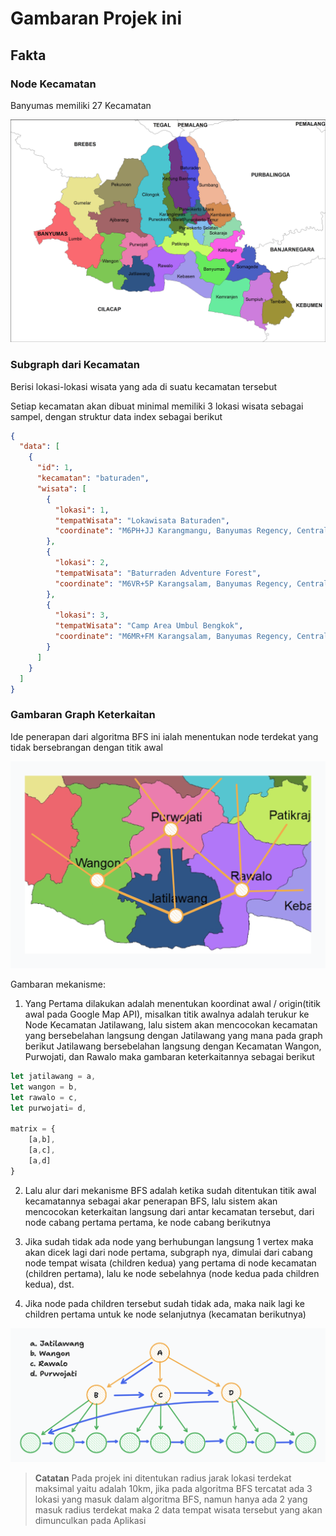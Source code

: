 # Gambaran Projek ini

## Fakta

### Node Kecamatan

Banyumas memiliki 27 Kecamatan

![Peta Banyumas](peta-banyumas.png)

### Subgraph dari Kecamatan

Berisi lokasi-lokasi wisata yang ada di suatu kecamatan tersebut

Setiap kecamatan akan dibuat minimal memiliki 3 lokasi wisata sebagai sampel, dengan struktur data index sebagai berikut

```json
{
  "data": [
    {
      "id": 1,
      "kecamatan": "baturaden",
      "wisata": [
        {
          "lokasi": 1,
          "tempatWisata": "Lokawisata Baturaden",
          "coordinate": "M6PH+JJ Karangmangu, Banyumas Regency, Central Java"
        },
        {
          "lokasi": 2,
          "tempatWisata": "Baturraden Adventure Forest",
          "coordinate": "M6VR+5P Karangsalam, Banyumas Regency, Central Java"
        },
        {
          "lokasi": 3,
          "tempatWisata": "Camp Area Umbul Bengkok",
          "coordinate": "M6MR+FM Karangsalam, Banyumas Regency, Central Java"
        }
      ]
    }
  ]
}
```

### Gambaran Graph Keterkaitan

Ide penerapan dari algoritma BFS ini ialah menentukan node terdekat yang tidak bersebrangan dengan titik awal

![Contoh Graph](sampel-graph-terkait.png)

Gambaran mekanisme:

1. Yang Pertama dilakukan adalah menentukan koordinat awal / origin(titik awal pada Google Map API), misalkan titik awalnya adalah terukur ke Node Kecamatan Jatilawang, lalu sistem akan mencocokan kecamatan yang bersebelahan langsung dengan Jatilawang yang mana pada graph berikut Jatilawang bersebelahan langsung dengan Kecamatan Wangon, Purwojati, dan Rawalo maka gambaran keterkaitannya sebagai berikut

```javascript
let jatilawang = a,
let wangon = b,
let rawalo = c,
let purwojati= d,

matrix = {
    [a,b],
    [a,c],
    [a,d]
}
```

2. Lalu alur dari mekanisme BFS adalah ketika sudah ditentukan titik awal kecamatannya sebagai akar penerapan BFS, lalu sistem akan mencocokan keterkaitan langsung dari antar kecamatan tersebut, dari node cabang pertama pertama, ke node cabang berikutnya

3. Jika sudah tidak ada node yang berhubungan langsung 1 vertex maka akan dicek lagi dari node pertama, subgraph nya, dimulai dari cabang node tempat wisata (children kedua) yang pertama di node kecamatan (children pertama), lalu ke node sebelahnya (node kedua pada children kedua), dst.

4. Jika node pada children tersebut sudah tidak ada, maka naik lagi ke children pertama untuk ke node selanjutnya (kecamatan berikutnya)

![Contoh Graph](mekanisme-bfs.png)

> **Catatan**
> Pada projek ini ditentukan radius jarak lokasi terdekat maksimal yaitu adalah 10km, jika pada algoritma BFS tercatat ada 3 lokasi yang masuk dalam algoritma BFS, namun hanya ada 2 yang masuk radius terdekat maka 2 data tempat wisata tersebut yang akan dimunculkan pada Aplikasi